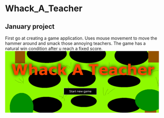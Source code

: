 # Whack_A_Teacher
## January project
First go at creating a game application. Uses mouse movement to move the hammer around and smack those annoying teachers. The game has a natural win condition after u reach a fixed score.
![Main menu](https://github.com/MikPedersen/Whack_A_Teacher/blob/master/src/main/resources/assets/textures/teacher.png)
